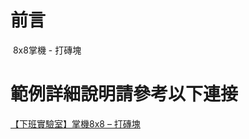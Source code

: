 # 前言
 8x8掌機 - 打磚塊

# 範例詳細說明請參考以下連接   
[【下班實驗室】掌機8x8 – 打磚塊](http://webfish-channel.blogspot.com/2019/06/8x8.html)
